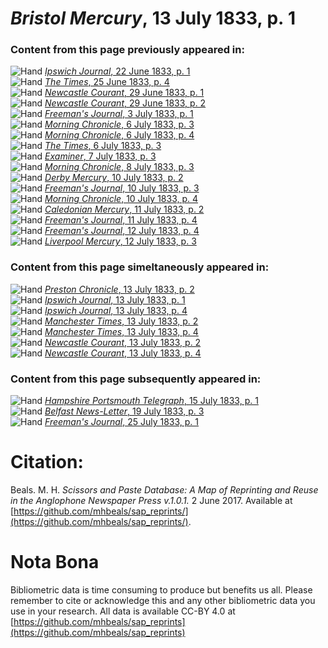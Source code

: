 # *Bristol Mercury*, 13 July 1833, p. 1  
  
### Content from this page previously appeared in:  
![Hand](http://scissorsandpaste.net/wp-content/uploads/2017/06/smallhandpointer.png) [*Ipswich Journal*, 22 June 1833, p. 1](https://mhbeals.github.io/sap_html/Ipswich-Journal/Ipswich-Journal-22-June-1833-p-1)  
![Hand](http://scissorsandpaste.net/wp-content/uploads/2017/06/smallhandpointer.png) [*The Times*, 25 June 1833, p. 4](https://mhbeals.github.io/sap_html/The-Times/The-Times-25-June-1833-p-4)  
![Hand](http://scissorsandpaste.net/wp-content/uploads/2017/06/smallhandpointer.png) [*Newcastle Courant*, 29 June 1833, p. 1](https://mhbeals.github.io/sap_html/Newcastle-Courant/Newcastle-Courant-29-June-1833-p-1)  
![Hand](http://scissorsandpaste.net/wp-content/uploads/2017/06/smallhandpointer.png) [*Newcastle Courant*, 29 June 1833, p. 2](https://mhbeals.github.io/sap_html/Newcastle-Courant/Newcastle-Courant-29-June-1833-p-2)  
![Hand](http://scissorsandpaste.net/wp-content/uploads/2017/06/smallhandpointer.png) [*Freeman's Journal*, 3 July 1833, p. 1](https://mhbeals.github.io/sap_html/Freeman's-Journal/Freeman's-Journal-3-July-1833-p-1)  
![Hand](http://scissorsandpaste.net/wp-content/uploads/2017/06/smallhandpointer.png) [*Morning Chronicle*, 6 July 1833, p. 3](https://mhbeals.github.io/sap_html/Morning-Chronicle/Morning-Chronicle-6-July-1833-p-3)  
![Hand](http://scissorsandpaste.net/wp-content/uploads/2017/06/smallhandpointer.png) [*Morning Chronicle*, 6 July 1833, p. 4](https://mhbeals.github.io/sap_html/Morning-Chronicle/Morning-Chronicle-6-July-1833-p-4)  
![Hand](http://scissorsandpaste.net/wp-content/uploads/2017/06/smallhandpointer.png) [*The Times*, 6 July 1833, p. 3](https://mhbeals.github.io/sap_html/The-Times/The-Times-6-July-1833-p-3)  
![Hand](http://scissorsandpaste.net/wp-content/uploads/2017/06/smallhandpointer.png) [*Examiner*, 7 July 1833, p. 3](https://mhbeals.github.io/sap_html/Examiner/Examiner-7-July-1833-p-3)  
![Hand](http://scissorsandpaste.net/wp-content/uploads/2017/06/smallhandpointer.png) [*Morning Chronicle*, 8 July 1833, p. 3](https://mhbeals.github.io/sap_html/Morning-Chronicle/Morning-Chronicle-8-July-1833-p-3)  
![Hand](http://scissorsandpaste.net/wp-content/uploads/2017/06/smallhandpointer.png) [*Derby Mercury*, 10 July 1833, p. 2](https://mhbeals.github.io/sap_html/Derby-Mercury/Derby-Mercury-10-July-1833-p-2)  
![Hand](http://scissorsandpaste.net/wp-content/uploads/2017/06/smallhandpointer.png) [*Freeman's Journal*, 10 July 1833, p. 3](https://mhbeals.github.io/sap_html/Freeman's-Journal/Freeman's-Journal-10-July-1833-p-3)  
![Hand](http://scissorsandpaste.net/wp-content/uploads/2017/06/smallhandpointer.png) [*Morning Chronicle*, 10 July 1833, p. 4](https://mhbeals.github.io/sap_html/Morning-Chronicle/Morning-Chronicle-10-July-1833-p-4)  
![Hand](http://scissorsandpaste.net/wp-content/uploads/2017/06/smallhandpointer.png) [*Caledonian Mercury*, 11 July 1833, p. 2](https://mhbeals.github.io/sap_html/Caledonian-Mercury/Caledonian-Mercury-11-July-1833-p-2)  
![Hand](http://scissorsandpaste.net/wp-content/uploads/2017/06/smallhandpointer.png) [*Freeman's Journal*, 11 July 1833, p. 4](https://mhbeals.github.io/sap_html/Freeman's-Journal/Freeman's-Journal-11-July-1833-p-4)  
![Hand](http://scissorsandpaste.net/wp-content/uploads/2017/06/smallhandpointer.png) [*Freeman's Journal*, 12 July 1833, p. 4](https://mhbeals.github.io/sap_html/Freeman's-Journal/Freeman's-Journal-12-July-1833-p-4)  
![Hand](http://scissorsandpaste.net/wp-content/uploads/2017/06/smallhandpointer.png) [*Liverpool Mercury*, 12 July 1833, p. 3](https://mhbeals.github.io/sap_html/Liverpool-Mercury/Liverpool-Mercury-12-July-1833-p-3)  
  
### Content from this page simeltaneously appeared in:  
![Hand](http://scissorsandpaste.net/wp-content/uploads/2017/06/smallhandpointer.png) [*Preston Chronicle*, 13 July 1833, p. 2](https://mhbeals.github.io/sap_html/Preston-Chronicle/Preston-Chronicle-13-July-1833-p-2)  
![Hand](http://scissorsandpaste.net/wp-content/uploads/2017/06/smallhandpointer.png) [*Ipswich Journal*, 13 July 1833, p. 1](https://mhbeals.github.io/sap_html/Ipswich-Journal/Ipswich-Journal-13-July-1833-p-1)  
![Hand](http://scissorsandpaste.net/wp-content/uploads/2017/06/smallhandpointer.png) [*Ipswich Journal*, 13 July 1833, p. 4](https://mhbeals.github.io/sap_html/Ipswich-Journal/Ipswich-Journal-13-July-1833-p-4)  
![Hand](http://scissorsandpaste.net/wp-content/uploads/2017/06/smallhandpointer.png) [*Manchester Times*, 13 July 1833, p. 2](https://mhbeals.github.io/sap_html/Manchester-Times/Manchester-Times-13-July-1833-p-2)  
![Hand](http://scissorsandpaste.net/wp-content/uploads/2017/06/smallhandpointer.png) [*Manchester Times*, 13 July 1833, p. 4](https://mhbeals.github.io/sap_html/Manchester-Times/Manchester-Times-13-July-1833-p-4)  
![Hand](http://scissorsandpaste.net/wp-content/uploads/2017/06/smallhandpointer.png) [*Newcastle Courant*, 13 July 1833, p. 2](https://mhbeals.github.io/sap_html/Newcastle-Courant/Newcastle-Courant-13-July-1833-p-2)  
![Hand](http://scissorsandpaste.net/wp-content/uploads/2017/06/smallhandpointer.png) [*Newcastle Courant*, 13 July 1833, p. 4](https://mhbeals.github.io/sap_html/Newcastle-Courant/Newcastle-Courant-13-July-1833-p-4)  
  
### Content from this page subsequently appeared in:  
![Hand](http://scissorsandpaste.net/wp-content/uploads/2017/06/smallhandpointer.png) [*Hampshire Portsmouth Telegraph*, 15 July 1833, p. 1](https://mhbeals.github.io/sap_html/Hampshire-Portsmouth-Telegraph/Hampshire-Portsmouth-Telegraph-15-July-1833-p-1)  
![Hand](http://scissorsandpaste.net/wp-content/uploads/2017/06/smallhandpointer.png) [*Belfast News-Letter*, 19 July 1833, p. 3](https://mhbeals.github.io/sap_html/Belfast-News-Letter/Belfast-News-Letter-19-July-1833-p-3)  
![Hand](http://scissorsandpaste.net/wp-content/uploads/2017/06/smallhandpointer.png) [*Freeman's Journal*, 25 July 1833, p. 1](https://mhbeals.github.io/sap_html/Freeman's-Journal/Freeman's-Journal-25-July-1833-p-1)  


# Citation: 

Beals. M. H. *Scissors and Paste Database: A Map of Reprinting and Reuse in the Anglophone Newspaper Press v.1.0.1.* 2 June 2017. Available at [https://github.com/mhbeals/sap_reprints/](https://github.com/mhbeals/sap_reprints/). 

# Nota Bona

Bibliometric data is time consuming to produce but benefits us all. Please remember to cite or acknowledge this and any other bibliometric data you use in your research. All data is available CC-BY 4.0 at [https://github.com/mhbeals/sap_reprints](https://github.com/mhbeals/sap_reprints)